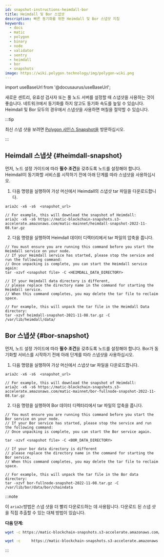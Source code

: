 ```yaml
---
id: snapshot-instructions-heimdall-bor
title: Heimdall 및 Bor 스냅샷
description: 빠른 동기화를 위한 Heimdall 및 Bor 스냅샷 지침
keywords:
  - docs
  - matic
  - polygon
  - binary
  - node
  - validator
  - sentry
  - heimdall
  - bor
  - snapshots
image: https://wiki.polygon.technology/img/polygon-wiki.png
---
```


import useBaseUrl from '@docusaurus/useBaseUrl';

새로운 센트리, 유효성 검사자 또는 풀 노드 서버를 설정할 때 스냅샷을 사용하는 것이 좋습니다. 네트워크에서 동기화를 하지 않고도 동기화 속도를 높일 수 있습니다. Heimdall 및 Bor 모두의 경우에서 스냅샷을 사용하면 며칠을 절약할 수 있습니다.

:::tip

최신 스냅 샷을 보려면 [<ins>Polygon 샤인스 Snapshot을</ins>](https://snapshot.polygon.technology/) 방문하십시오.

:::

## Heimdall 스냅샷 {#heimdall-snapshot}

먼저, 노드 설정 가이드에 따라 **필수 조건**을 갖추도록 노드를 설정해야 합니다. Heimdall이 동기화할 서비스를 시작하기 전에 아래 단계를 따라 스냅샷을 사용하십시오.

1. 다음 명령을 실행하여 가상 머신에서 Heimdall의 스냅샷 tar 파일을 다운로드합니다.

```
aria2c -x6 -s6  <snapshot_url>

// For example, this will download the snapshot of Heimdall:
aria2c -x6 -s6 https://matic-blockchain-snapshots.s3-accelerate.amazonaws.com/matic-mainnet/heimdall-snapshot-2022-11-08.tar.gz
```

2. 다음 명령을 실행하여 Heimdall 데이터 디렉터리에서 tar 파일의 압축을 풉니다.
```
// You must ensure you are running this command before you start the Heimdall service on your node.
// If your Heimdall service has started, please stop the service and run the following command:
// Once unpacking is complete, you can start the Heimdall service again:
tar -xzvf <snapshot file> -C <HEIMDALL_DATA_DIRECTORY>

// If your Heimdall data directory is different,
// please replace the directory name in the command for starting the Heimdall service.
// When this command completes, you may delete the tar file to reclaim space.

// For example, this will unpack the tar file in the Heimdall Data directory:
tar -xzvf heimdall-snapshot-2021-11-08.tar.gz -C /var/lib/heimdall/data/
```

## Bor 스냅샷 {#bor-snapshot}

먼저, 노드 설정 가이드에 따라 **필수 조건**을 갖추도록 노드를 설정해야 합니다. Bor가 동기화할 서비스를 시작하기 전에 아래 단계를 따라 스냅샷을 사용하십시오.

1. 다음 명령을 실행하여 가상 머신에서 스냅샷 tar 파일을 다운로드합니다.
```
aria2c -x6 -s6  <snapshot_url>

// For example, this will download the snapshot of Heimdall:
aria2c -x6 -s6 https://matic-blockchain-snapshots.s3-accelerate.amazonaws.com/matic-mainnet/bor-fullnode-snapshot-2022-11-08.tar.gz
```

2. 다음 명령을 실행하여 Bor 데이터 디렉터리에서 tar 파일의 압축을 풉니다.

```
// You must ensure you are running this command before you start the Bor service on your node.
// If your Bor service has started, please stop the service and run the following command:
// Once unpacking is complete, you can start the Bor service again.

tar -xzvf <snapshot file> -C <BOR_DATA_DIRECTORY>

// If your bor data directory is different
// please replace the directory name in the command for starting the Bor service.
// When this command completes, you may delete the tar file to reclaim space.

// For example, this will unpack the tar file in the Bor data directory:
tar -xzvf bor-fullnode-snapshot-2022-11-08.tar.gz -C /var/lib/bor/data/bor/chaindata
```

:::note

이 `aria2c`방법은 스냅 샷을 더 빨리 다운로드하는 데 사용됩니다. 다운로드 된 스냅 샷을 직접 추출할 수 있는 대체 방법이 있습니다.

**다음 단계:**


```bash title="For Heimdall"
wget -c https://matic-blockchain-snapshots.s3-accelerate.amazonaws.com/matic-mainnet/heimdall-snapshot-2022-11-30.tar.gz -O - | tar -xzf - -C ~/.heimdalld/data/
```

```bash title="For Bor"
wget -c     https://matic-blockchain-snapshots.s3-accelerate.amazonaws.com/matic-mainnet/bor-fullnode-snapshot-2022-11-21.tar.gz  -O - | tar -xzf - -C ~/.bor/data/bor/chaindata
```
:::